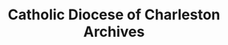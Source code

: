 ---
layout: repo
title: "Catholic Diocese of Charleston Archives"
id: 1948
permalink: repos/1948/
---